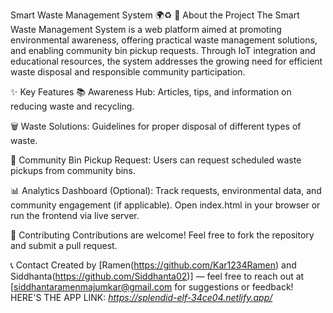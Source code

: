 Smart Waste Management System 🌍♻️ 🚀 About the Project The Smart Waste Management System is a web platform aimed at promoting environmental awareness, offering practical waste management solutions, and enabling community bin pickup requests. Through IoT integration and educational resources, the system addresses the growing need for efficient waste disposal and responsible community participation.

✨ Key Features 📚 Awareness Hub: Articles, tips, and information on reducing waste and recycling.

🗑️ Waste Solutions: Guidelines for proper disposal of different types of waste.

🚛 Community Bin Pickup Request: Users can request scheduled waste pickups from community bins.

📊 Analytics Dashboard (Optional): Track requests, environmental data, and community engagement (if applicable). Open index.html in your browser or run the frontend via live server.

🤝 Contributing Contributions are welcome! Feel free to fork the repository and submit a pull request.

📞 Contact Created by [Ramen(https://github.com/Kar1234Ramen) and Siddhanta(https://github.com/Siddhanta02)] — feel free to reach out at [siddhantaramenmajumkar@gmail.com for suggestions or feedback! HERE'S THE APP LINK: *https://splendid-elf-34ce04.netlify.app/*
